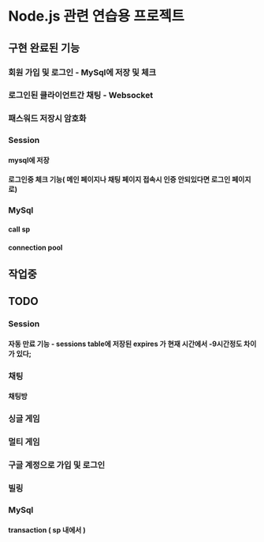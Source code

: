 # Node.js 관련 연습용 프로젝트

## 구현 완료된 기능
### 회원 가입 및 로그인 - MySql에 저장 및 체크
### 로그인된 클라이언트간 채팅 - Websocket
### 패스워드 저장시 암호화
### Session
#### mysql에 저장
#### 로그인중 체크 기능( 메인 페이지나 채팅 페이지 접속시 인증 안되있다면 로그인 페이지로)
### MySql
#### call sp
#### connection pool

## 작업중

## TODO
### Session
#### 자동 만료 기능 - sessions table에 저장된 expires 가 현재 시간에서 -9시간정도 차이가 있다;
### 채팅
#### 채팅방
### 싱글 게임 
### 멀티 게임 
### 구글 계정으로 가입 및 로그인
### 빌링
### MySql
#### transaction ( sp 내에서 )